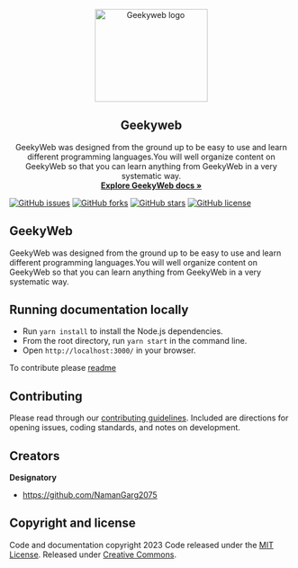 <p align="center">
  <a href="https://geekyweb.eu.org/">
    <img src="https://geekyweb.eu.org/img/logo.svg" alt="Geekyweb logo" width="200" height="165"/>
  </a>

</p>

<h2 align="center">Geekyweb</h2>

<p align="center">
GeekyWeb was designed from the ground up to be easy to use and learn different programming languages.You will well organize content on GeekyWeb so that you can learn anything from GeekyWeb in a very systematic way.
<a href="https://geekyweb.eu.org">
<br/><strong>Explore GeekyWeb docs »</strong></a>
<br/>

[![GitHub issues](https://img.shields.io/github/issues/Designatory/geekyweb?style=plastic)](https://github.com/Designatory/geekyweb/issues)
[![GitHub forks](https://img.shields.io/github/forks/Designatory/geekyweb)](https://github.com/Designatory/geekyweb/network)
[![GitHub stars](https://img.shields.io/github/stars/Designatory/geekyweb)](https://github.com/Designatory/geekyweb/stargazers)
[![GitHub license](https://img.shields.io/github/license/Designatory/geekyweb)](https://github.com/Designatory/GeekyWeb/blob/main/LICENSE)

</p>

## GeekyWeb

GeekyWeb was designed from the ground up to be easy to use and learn different programming languages.You will well organize content on GeekyWeb so that you can learn anything from GeekyWeb in a very systematic way.

## Running documentation locally

- Run `yarn install` to install the Node.js dependencies.
- From the root directory, run `yarn start` in the command line.
- Open `http://localhost:3000/` in your browser.

To contribute please [readme](https://geekyweb.eu.org/docs/legal/contributing)

## Contributing

Please read through our [contributing guidelines](https://geekyweb.eu.org/docs/legal/contributing). Included are directions for opening issues, coding standards, and notes on development.

## Creators

**Designatory**

- <https://github.com/NamanGarg2075>

## Copyright and license

Code and documentation copyright 2023 Code released under the [MIT License](https://github.com/designatory/geekyweb/LICENSE). Released under [Creative Commons](https://creativecommons.org/licenses/by/3.0/).
